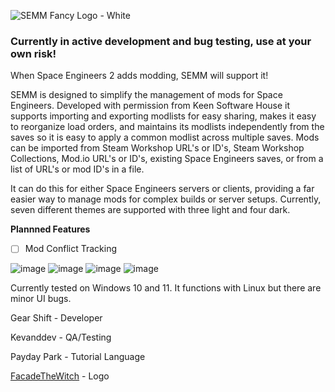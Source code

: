 
![SEMM Fancy Logo - White](https://github.com/user-attachments/assets/d207fec1-080c-4f72-a8c0-2453f303a71a)

### Currently in active development and bug testing, use at your own risk!

When Space Engineers 2 adds modding, SEMM will support it!

SEMM is designed to simplify the management of mods for Space Engineers. Developed with permission from Keen Software House it supports importing and exporting modlists for easy sharing, makes it easy to reorganize load orders, and maintains its modlists independently from the saves so it is easy to apply a common modlist across multiple saves. Mods can be imported from Steam Workshop URL's or ID's, Steam Workshop Collections, Mod.io URL's or ID's, existing Space Engineers saves, or from a list of URL's or mod ID's in a file.

It can do this for either Space Engineers servers or clients, providing a far easier way to manage mods for complex builds or server setups. Currently, seven different themes are supported with three light and four dark.

**Plannned Features**
* [ ] Mod Conflict Tracking

![image](https://github.com/user-attachments/assets/924d4329-8b38-4b85-9306-5459763f7aed)
![image](https://github.com/user-attachments/assets/59a67789-0c50-4cfb-9611-663cdaff192a)
![image](https://github.com/user-attachments/assets/267cbbf9-a457-4dbc-b863-f23a741b02ae)
![image](https://github.com/user-attachments/assets/1bf74be1-b2f1-44b9-a855-7d6029de2caa)



Currently tested on Windows 10 and 11. It functions with Linux but there are minor UI bugs.

Gear Shift - Developer

Kevanddev - QA/Testing

Payday Park - Tutorial Language

[FacadeTheWitch](https://facadethewitch.com) - Logo
